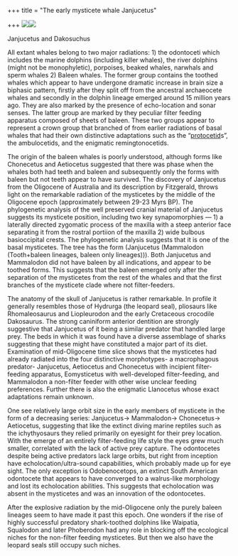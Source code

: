 +++
title = "The early mysticete whale Janjucetus"

+++
[![](https://i1.wp.com/photos1.blogger.com/blogger/2010/410/320/janjucetus.jpg)](http://photos1.blogger.com/blogger/2010/410/1600/janjucetus.jpg)[![](https://i1.wp.com/photos1.blogger.com/blogger/2010/410/320/dakosaurus.jpg)](http://photos1.blogger.com/blogger/2010/410/1600/dakosaurus.jpg)

Janjucetus and Dakosuchus

All extant whales belong to two major radiations: 1) the odontoceti
which includes the marine dolphins (including killer whales), the river
dolphins (might not be monophyletic), porpoises, beaked whales, narwhals
and sperm whales 2) Baleen whales. The former group contains the toothed
whales which appear to have undergone dramatic increase in brain size a
biphasic pattern, firstly after they split off from the ancestral
archaeocete whales and secondly in the dolphin lineage emerged around 15
million years ago. They are also marked by the presence of echo-location
and sonar senses. The latter group are marked by they peculiar filter
feeding apparatus composed of sheets of baleen. These two groups appear
to represent a crown group that branched of from earlier radiations of
basal whales that had their own distinctive adaptations such as the
“[protocetid](http://manasataramgini.wordpress.com/2005/12/wonder-of-whippos-i.html)s”,
the ambulocetids, and the enigmatic remingtonocetids.

The origin of the baleen whales is poorly understood, although forms
like Chonecetus and Aetiocetus suggested that there was phase when the
whales both had teeth and baleen and subsequently only the forms with
baleen but not teeth appear to have survived. The discovery of
Janjucetus from the Oligocene of Australia and its description by
Fitzgerald, throws light on the remarkable radiation of the mysticetes
by the middle of the Oligocene epoch (approximately between 29-23 Myrs
BP). The phylogenetic analysis of the well preserved cranial material of
Janjucetus suggests its mysticete position, including two key
synapomorphies — 1) a laterally directed zygomatic process of the
maxilla with a steep anterior face separating it from the rostral
portiion of the maxilla 2) wide bulbous basioccipital crests. The
phylogenetic analysis suggests that it is one of the basal mysticetes.
The tree has the form (Janjucetus (Mammalodon (Tooth+baleen lineages,
baleen only lineages))). Both Janjucetus and Mammalodon did not have
baleen by all indications, and appear to be toothed forms. This suggests
that the baleen emerged only after the separation of the mysticetes from
the rest of the whales and that the first branches of the mysticete
clade where not filter-feeders.

The anatomy of the skull of Janjucetus is rather remarkable. In profile
it generally resembles those of Hydrurga (the leopard seal), pliosaurs
like Rhomaleosaurus and Liopleurodon and the early Cretaceous crocodile
Dakosaurus. The strong caniniform anterior dentition are strongly
suggestive that Janjucetus of it being a similar predator that handled
large prey. The beds in which it was found have a diverse assemblage of
sharks suggesting that these might have constituted a major part of its
diet. Examination of mid-Oligocene time slice shows that the mysticetes
had already radiated into the four distinctive morphotypes- a
macrophagous predator- Janjucetus, Aetiocetus and Chonecetus with
incipient filter-feeding apparatus, Eomysticetus with well-developed
filter-feeding, and Mammalodon a non-filter feeder with other wise
unclear feeding preferences. Further there is also the enigmatic
Llanocetus whose exact adaptations remain unknown.

One see relatively large orbit size in the early members of mysticete in
the form of a decreasing series: Janjucetus-\> Mammalodon-\>
Chonecetus-\>  Aetiocetus, suggesting that like the extinct diving
marine reptiles such as the ichythyosaurs they relied primarily on
eyesight for their prey location. With the emerge of an entirely
filter-feeding life style the eyes grew much smaller, correlated with
the lack of active prey capture. The odontocetes despite being active
predators lack large orbits, but right from inception have
echolocation/ultra-sound capabilities, which probably made up for eye
sight. The only exception is Odobenocetops, an extinct South American
odontocete that appears to have converged to a walrus-like morphology
and lost its echolocation abilities. This suggests that echolocation was
absent in the mysticetes and was an innovation of the odontocetes.

After the explosive radiation by the mid-Oligocene only the purely
baleen lineages seem to have made it past this epoch. One wonders if the
rise of highly successful predatory shark-toothed dolphins like
Waipatia, Squalodon and later Phoberodon had any role in blocking off
the ecological niches for the non-filter feeding mysticetes. But then we
also have the leopard seals still occupy such niches.
